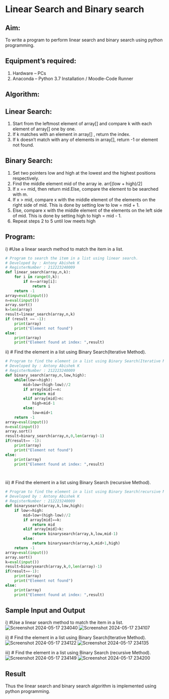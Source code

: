 # Linear Search and Binary search

## Aim:

To write a program to perform linear search and binary search using python programming.

## Equipment’s required:

1. Hardware – PCs
2. Anaconda – Python 3.7 Installation / Moodle-Code Runner

## Algorithm:

## Linear Search:

1. Start from the leftmost element of array[] and compare k with each element of array[] one by one.
2. If k matches with an element in array[] , return the index.
3. If k doesn’t match with any of elements in array[], return -1 or element not found.

## Binary Search:

1. Set two pointers low and high at the lowest and the highest positions respectively.
2. Find the middle element mid of the array ie. arr[(low + high)/2]
3. If x == mid, then return mid.Else, compare the element to be searched with m.
4. If x > mid, compare x with the middle element of the elements on the right side of mid. This is done by setting low to low = mid + 1.
5. Else, compare x with the middle element of the elements on the left side of mid. This is done by setting high to high = mid - 1.
6. Repeat steps 2 to 5 until low meets high

## Program:

i) #Use a linear search method to match the item in a list.

```python
# Program to search the item in a list using linear search.
# Developed by : Antony Abishek K
# RegisterNumber : 212223240009
def linear_search(array,n,k):
    for i in range(0,k):
        if n==array[i]:
            return i
    return -1
array=eval(input())
n=eval(input())
array.sort()
k=len(array)
result=linear_search(array,n,k)
if (result == -1):
    print(array)
    print("Element not found")
else:
    print(array)
    print("Element found at index: ",result)


```

ii) # Find the element in a list using Binary Search(Iterative Method).

```python
# Program to find the element in a list using Binary Search(Iterative Method).
# Developed by : Antony Abishek K
# RegisterNumber : 212223240009
def binary_search(array,n,low,high):
    while(low<=high):
        mid=low+(high-low)//2
        if array[mid]==n:
            return mid
        elif array[mid]>n:
            high=mid-1
        else:
            low=mid+1
    return -1
array=eval(input())
n=eval(input())
array.sort()
result=binary_search(array,n,0,len(array)-1)
if(result== -1):
    print(array)
    print("Element not found")
else:
    print(array)
    print("Element found at index: ",result)




```

iii) # Find the element in a list using Binary Search (recursive Method).

```python
# Program to find the element in a list using Binary Search(recursive Method).
# Developed by : Antony Abishek K
# RegisterNumber : 212223240009
def binarysearch(array,k,low,high):
    if low<=high:
        mid=low+(high-low)//2
        if array[mid]==k:
            return mid
        elif array[mid]>k:
            return binarysearch(array,k,low,mid-1)
        else:
            return binarysearch(array,k,mid+1,high)
    return -1
array=eval(input())
array.sort()
k=eval(input())
result=binarysearch(array,k,0,len(array)-1)
if(result==-1):
    print(array)
    print("Element not found")
else:
    print(array)
    print("Element found at index: ",result)


```

## Sample Input and Output

i) #Use a linear search method to match the item in a list.
![Screenshot 2024-05-17 234040](https://github.com/Antonyabishek2004/Search-Algorithms/assets/138849620/3e01fbbc-3452-438a-a7b3-00ba1e301200)
![Screenshot 2024-05-17 234107](https://github.com/Antonyabishek2004/Search-Algorithms/assets/138849620/c7d828f5-f575-488b-a492-3c5d5dd4d8f9)


ii) # Find the element in a list using Binary Search(Iterative Method).
![Screenshot 2024-05-17 234122](https://github.com/Antonyabishek2004/Search-Algorithms/assets/138849620/ab42a086-8d72-46dc-8093-3028a20894f7)
![Screenshot 2024-05-17 234135](https://github.com/Antonyabishek2004/Search-Algorithms/assets/138849620/4cf477fc-dbdf-4506-bb8a-195abbfaa5d4)


iii) # Find the element in a list using Binary Search (recursive Method).
![Screenshot 2024-05-17 234149](https://github.com/Antonyabishek2004/Search-Algorithms/assets/138849620/d887e989-c3ed-418f-a4b9-72986cd1c30e)
![Screenshot 2024-05-17 234200](https://github.com/Antonyabishek2004/Search-Algorithms/assets/138849620/1c08eed1-0de2-4b55-ba8c-8ad4d498d444)


## Result

Thus the linear search and binary search algorithm is implemented using python programming.
